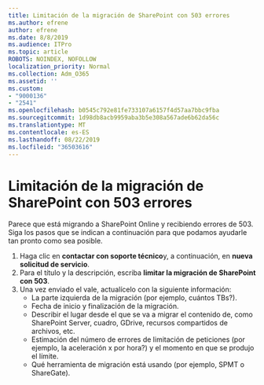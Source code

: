 ```yaml
---
title: Limitación de la migración de SharePoint con 503 errores
ms.author: efrene
author: efrene
ms.date: 8/8/2019
ms.audience: ITPro
ms.topic: article
ROBOTS: NOINDEX, NOFOLLOW
localization_priority: Normal
ms.collection: Adm_O365
ms.assetid: ''
ms.custom:
- "9000136"
- "2541"
ms.openlocfilehash: b0545c792e81fe733107a6157f4d57aa7bbc9fba
ms.sourcegitcommit: 1d98db8acb9959aba3b5e308a567ade6b62da56c
ms.translationtype: MT
ms.contentlocale: es-ES
ms.lasthandoff: 08/22/2019
ms.locfileid: "36503616"
---
```

# <a name="sharepoint-migration-throttling-with-503-errors"></a>Limitación de la migración de SharePoint con 503 errores

Parece que está migrando a SharePoint Online y recibiendo errores de 503. Siga los pasos que se indican a continuación para que podamos ayudarle tan pronto como sea posible. 

1. Haga clic en **contactar con soporte técnico**y, a continuación, en **nueva solicitud de servicio**.
2. Para el título y la descripción, escriba **limitar la migración de SharePoint con 503**.
3. Una vez enviado el vale, actualícelo con la siguiente información:
    - La parte izquierda de la migración (por ejemplo, cuántos TBs?).
    - Fecha de inicio y finalización de la migración.
    - Describir el lugar desde el que se va a migrar el contenido de, como SharePoint Server, cuadro, GDrive, recursos compartidos de archivos, etc.
    - Estimación del número de errores de limitación de peticiones (por ejemplo, la aceleración x por hora?) y el momento en que se produjo el límite.
    - Qué herramienta de migración está usando (por ejemplo, SPMT o ShareGate).


